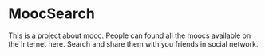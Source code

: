 MoocSearch
==========

This is a project about mooc. People can found all the moocs available on the Internet here. Search and share them with you friends in social network.
